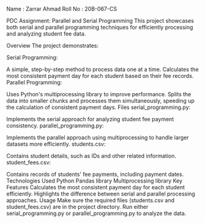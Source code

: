 Name : Zarrar Ahmad       Roll No : 20B-067-CS

PDC Assignment: Parallel and Serial Programming
This project showcases both serial and parallel programming techniques for efficiently processing and analyzing student fee data.

Overview
The project demonstrates:

Serial Programming:

A simple, step-by-step method to process data one at a time.
Calculates the most consistent payment day for each student based on their fee records.
Parallel Programming:

Uses Python's multiprocessing library to improve performance.
Splits the data into smaller chunks and processes them simultaneously, speeding up the calculation of consistent payment days.
Files
serial_programming.py:

Implements the serial approach for analyzing student fee payment consistency.
parallel_programming.py:

Implements the parallel approach using multiprocessing to handle larger datasets more efficiently.
students.csv:

Contains student details, such as IDs and other related information.
student_fees.csv:

Contains records of students' fee payments, including payment dates.
Technologies Used
Python
Pandas library
Multiprocessing library
Key Features
Calculates the most consistent payment day for each student efficiently.
Highlights the difference between serial and parallel processing approaches.
Usage
Make sure the required files (students.csv and student_fees.csv) are in the project directory.
Run either serial_programming.py or parallel_programming.py to analyze the data.

